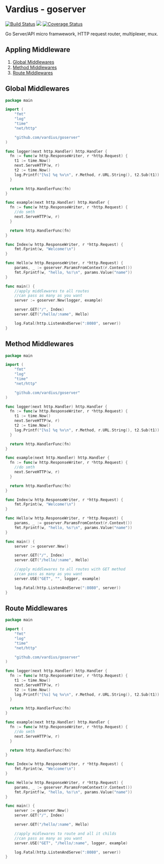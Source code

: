 Vardius - goserver
================
[![Build Status](https://travis-ci.org/vardius/goserver.svg?branch=master)](https://travis-ci.org/vardius/goserver) [![](https://godoc.org/github.com/vardius/goserver?status.svg)](http://godoc.org/github.com/vardius/goserver) [![Coverage Status](https://coveralls.io/repos/github/vardius/goserver/badge.svg?branch=master)](https://coveralls.io/github/vardius/goserver?branch=master)

Go Server/API micro framwework, HTTP request router, multiplexer, mux.

Appling Middleware
----------------
1. [Global Middlewares](#global-middlewares)
2. [Method Middlewares](#method-middlewares)
3. [Route Middlewares](#route-middlewares)

## Global Middlewares
```go
package main

import (
	"fmt"
	"log"
	"time"
	"net/http"

    "github.com/vardius/goserver"
)

func logger(next http.Handler) http.Handler {
  fn := func(w http.ResponseWriter, r *http.Request) {
    t1 := time.Now()
    next.ServeHTTP(w, r)
    t2 := time.Now()
    log.Printf("[%s] %q %v\n", r.Method, r.URL.String(), t2.Sub(t1))
  }

  return http.HandlerFunc(fn)
}

func example(next http.Handler) http.Handler {
  fn := func(w http.ResponseWriter, r *http.Request) {
	//do smth
    next.ServeHTTP(w, r)
  }

  return http.HandlerFunc(fn)
}

func Index(w http.ResponseWriter, r *http.Request) {
    fmt.Fprint(w, "Welcome!\n")
}

func Hello(w http.ResponseWriter, r *http.Request) {
	params, _ := goserver.ParamsFromContext(r.Context())
    fmt.Fprintf(w, "hello, %s!\n", params.Value("name"))
}

func main() {
	//apply middlewares to all routes
	//can pass as many as you want
    server := goserver.New(logger, example)

    server.GET("/", Index)
    server.GET("/hello/:name", Hello)

    log.Fatal(http.ListenAndServe(":8080", server))
}
```
## Method Middlewares
```go
package main

import (
	"fmt"
	"log"
	"time"
	"net/http"

    "github.com/vardius/goserver"
)

func logger(next http.Handler) http.Handler {
  fn := func(w http.ResponseWriter, r *http.Request) {
    t1 := time.Now()
    next.ServeHTTP(w, r)
    t2 := time.Now()
    log.Printf("[%s] %q %v\n", r.Method, r.URL.String(), t2.Sub(t1))
  }

  return http.HandlerFunc(fn)
}

func example(next http.Handler) http.Handler {
  fn := func(w http.ResponseWriter, r *http.Request) {
	//do smth
    next.ServeHTTP(w, r)
  }

  return http.HandlerFunc(fn)
}

func Index(w http.ResponseWriter, r *http.Request) {
    fmt.Fprint(w, "Welcome!\n")
}

func Hello(w http.ResponseWriter, r *http.Request) {
	params, _ := goserver.ParamsFromContext(r.Context())
    fmt.Fprintf(w, "hello, %s!\n", params.Value("name"))
}

func main() {
    server := goserver.New()

    server.GET("/", Index)
    server.GET("/hello/:name", Hello)

	//apply middlewares to all routes with GET method
	//can pass as many as you want
    server.USE("GET", "", logger, example)

    log.Fatal(http.ListenAndServe(":8080", server))
}
```
## Route Middlewares
```go
package main

import (
	"fmt"
	"log"
	"time"
	"net/http"

    "github.com/vardius/goserver"
)

func logger(next http.Handler) http.Handler {
  fn := func(w http.ResponseWriter, r *http.Request) {
    t1 := time.Now()
    next.ServeHTTP(w, r)
    t2 := time.Now()
    log.Printf("[%s] %q %v\n", r.Method, r.URL.String(), t2.Sub(t1))
  }

  return http.HandlerFunc(fn)
}

func example(next http.Handler) http.Handler {
  fn := func(w http.ResponseWriter, r *http.Request) {
	//do smth
    next.ServeHTTP(w, r)
  }

  return http.HandlerFunc(fn)
}

func Index(w http.ResponseWriter, r *http.Request) {
    fmt.Fprint(w, "Welcome!\n")
}

func Hello(w http.ResponseWriter, r *http.Request) {
	params, _ := goserver.ParamsFromContext(r.Context())
    fmt.Fprintf(w, "hello, %s!\n", params.Value("name"))
}

func main() {
    server := goserver.New()
    server.GET("/", Index)

    server.GET("/hello/:name", Hello)

	//apply midlewares to route and all it childs
	//can pass as many as you want
    server.USE("GET", "/hello/:name", logger, example)

    log.Fatal(http.ListenAndServe(":8080", server))
}
```
